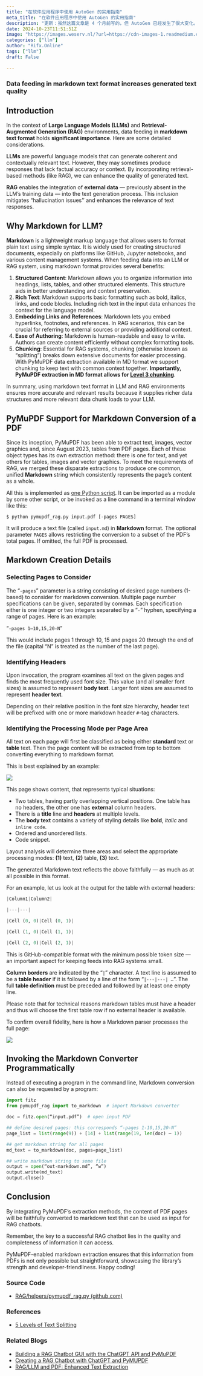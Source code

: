 ```yaml
---
title: "在软件应用程序中使用 AutoGen 的实用指南"
meta_title: "在软件应用程序中使用 AutoGen 的实用指南"
description: "更新：虽然这篇文章是 4 个月前写的，但 AutoGen 已经发生了很大变化。对于可能存在的一些问题，我深表歉意……"
date: 2024-10-23T11:51:51Z
image: "https://images.weserv.nl/?url=https://cdn-images-1.readmedium.com/v2/resize:fit:800/1*swPjVuudAhsoRiiw3Ee32w.png"
categories: ["llm"]
author: "Rifx.Online"
tags: ["llm"]
draft: False

---
```






### Data feeding in markdown text format increases generated text quality




## Introduction

In the context of **Large Language Models (LLMs)** and **Retrieval-Augmented Generation (RAG)** environments, data feeding in **markdown text format** holds **significant importance**. Here are some detailed considerations.

**LLMs** are powerful language models that can generate coherent and contextually relevant text. However, they may sometimes produce responses that lack factual accuracy or context. By incorporating retrieval-based methods (like RAG), we can enhance the quality of generated text.

**RAG** enables the integration of **external data** — previously absent in the LLM’s training data — into the text generation process. This inclusion mitigates “hallucination issues’’ and enhances the relevance of text responses.


## Why Markdown for LLM?

**Markdown** is a lightweight markup language that allows users to format plain text using simple syntax. It is widely used for creating structured documents, especially on platforms like GitHub, Jupyter notebooks, and various content management systems. When feeding data into an LLM or RAG system, using markdown format provides several benefits:

1. **Structured Content**: Markdown allows you to organize information into headings, lists, tables, and other structured elements. This structure aids in better understanding and context preservation.
2. **Rich Text**: Markdown supports basic formatting such as bold, italics, links, and code blocks. Including rich text in the input data enhances the context for the language model.
3. **Embedding Links and References**: Markdown lets you embed hyperlinks, footnotes, and references. In RAG scenarios, this can be crucial for referring to external sources or providing additional context.
4. **Ease of Authoring**: Markdown is human-readable and easy to write. Authors can create content efficiently without complex formatting tools.
5. **Chunking**: Essential for RAG systems, chunking (otherwise known as “splitting”) breaks down extensive documents for easier processing. With PyMuPDF data extraction available in MD format we support chunking to keep text with common context together. **Importantly, PyMuPDF extraction in MD format allows for [Level 3 chunking](https://readmedium.com/five-levels-of-chunking-strategies-in-rag-notes-from-gregs-video-7b735895694d#b123)**.

In summary, using markdown text format in LLM and RAG environments ensures more accurate and relevant results because it supplies richer data structures and more relevant data chunk loads to your LLM.


## PyMuPDF Support for Markdown Conversion of a PDF

Since its inception, PyMuPDF has been able to extract text, images, vector graphics and, since August 2023, tables from PDF pages. Each of these object types has its own extraction method: there is one for text, and yet others for tables, images and vector graphics. To meet the requirements of RAG, we merged these disparate extractions to produce one common, unified **Markdown** string which consistently represents the page’s content as a whole.

All this is implemented as [one Python script](https://github.com/pymupdf/RAG/blob/main/helpers/pymupdf_rag.py). It can be imported as a module by some other script, or be invoked as a line command in a terminal window like this:

`$ python pymupdf_rag.py input.pdf [-pages PAGES]`

It will produce a text file (called `input.md`) in **Markdown** format. The optional parameter `PAGES` allows restricting the conversion to a subset of the PDF’s total pages. If omitted, the full PDF is processed.


## Markdown Creation Details


### Selecting Pages to Consider

The “`-pages`” parameter is a string consisting of desired page numbers (1-based) to consider for markdown conversion. Multiple page number specifications can be given, separated by commas. Each specification either is one integer or two integers separated by a “`-`” hyphen, specifying a range of pages. Here is an example:

“`-pages 1–10,15,20-N`”

This would include pages 1 through 10, 15 and pages 20 through the end of the file (capital “N” is treated as the number of the last page).


### Identifying Headers

Upon invocation, the program examines all text on the given pages and finds the most frequently used font size. This value (and all smaller font sizes) is assumed to represent **body text**. Larger font sizes are assumed to represent **header text**.

Depending on their relative position in the font size hierarchy, header text will be prefixed with one or more markdown header `#`-tag characters.


### Identifying the Processing Mode per Page Area

All text on each page will first be classified as being either **standard** text or **table** text. Then the page content will be extracted from top to bottom converting everything to markdown format.

This is best explained by an example:

![](https://images.weserv.nl/?url=https://cdn-images-1.readmedium.com/v2/resize:fit:800/0*u5fv2aAIvDaaAd6H.png)

This page shows content, that represents typical situations:

* Two tables, having partly overlapping vertical positions. One table has no headers, the other one has **external** column headers.
* There is a **title** line and **headers** at multiple levels.
* The **body text** contains a variety of styling details like **bold**, *italic* and `inline code`.
* Ordered and unordered lists.
* Code snippet.

Layout analysis will determine three areas and select the appropriate processing modes: **(1)** text, **(2)** table, **(3)** text.

The generated Markdown text reflects the above faithfully — as much as at all possible in this format.

For an example, let us look at the output for the table with external headers:


```python
|Column1|Column2|

|---|---|

|Cell (0, 0)|Cell (0, 1)|

|Cell (1, 0)|Cell (1, 1)|

|Cell (2, 0)|Cell (2, 1)|
```
This is GitHub-compatible format with the minimum possible token size — an important aspect for keeping feeds into RAG systems small.

**Column borders** are indicated by the “`|`” character. A text line is assumed to be a **table header** if it is followed by a line of the form “`|---|---| …`”. The full **table definition** must be preceded and followed by at least one empty line.

Please note that for technical reasons markdown tables must have a header and thus will choose the first table row if no external header is available.

To confirm overall fidelity, here is how a Markdown parser processes the full page:

![](https://images.weserv.nl/?url=https://cdn-images-1.readmedium.com/v2/resize:fit:800/0*Ge83uj7FiM4T6XFn)


## Invoking the Markdown Converter Programmatically

Instead of executing a program in the command line, Markdown conversion can also be requested by a program:


```python
import fitz
from pymupdf_rag import to_markdown  # import Markdown converter

doc = fitz.open(“input.pdf”)  # open input PDF

## define desired pages: this corresponds “-pages 1-10,15,20-N”
page_list = list(range(9)) + [14] + list(range(19, len(doc) – 1))

## get markdown string for all pages
md_text = to_markdown(doc, pages=page_list)

## write markdown string to some file
output = open(“out-markdown.md”, “w”)
output.write(md_text)
output.close()
```

## Conclusion

By integrating PyMuPDF’s extraction methods, the content of PDF pages will be faithfully converted to markdown text that can be used as input for RAG chatbots.

Remember, the key to a successful RAG chatbot lies in the quality and completeness of information it can access.

PyMuPDF-enabled markdown extraction ensures that this information from PDFs is not only possible but straightforward, showcasing the library’s strength and developer-friendliness. Happy coding!


### Source Code

* [RAG/helpers/pymupdf\_rag.py (github.com)](https://github.com/pymupdf/RAG/blob/main/helpers/pymupdf_rag.py)


### References

* [5 Levels of Text Splitting](https://github.com/FullStackRetrieval-com/RetrievalTutorials/blob/main/tutorials/LevelsOfTextSplitting/5_Levels_Of_Text_Splitting.ipynb)


### Related Blogs

* [Building a RAG Chatbot GUI with the ChatGPT API and PyMuPDF](https://readmedium.com/building-a-rag-chatbot-gui-with-the-chatgpt-api-and-pymupdf-9ea8c7fc4ab5)
* [Creating a RAG Chatbot with ChatGPT and PyMUPDF](https://readmedium.com/creating-a-rag-chatbot-with-chatgpt-and-pymupdf-f6c30907ae27)
* [RAG/LLM and PDF: Enhanced Text Extraction](https://readmedium.com/rag-llm-and-pdf-enhanced-text-extraction-5c5194c3885c)

